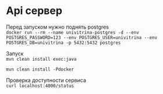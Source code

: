 # Api сервер

Перед запуском нужно поднять postgres  
`docker run --rm --name univitrina-postgres -d --env POSTGRES_PASSWORD=123 --env POSTGRES_USER=univitrina --env POSTGRES_DB=univitrina -p 5432:5432 postgres`

Запуск  
`mvn clean install exec:java`

`mvn clean install -Pdocker`

Проверка доступности сервиса  
`curl localhost:4000/status`
